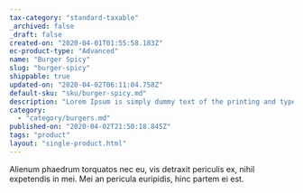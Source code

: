 ```yaml
---
tax-category: "standard-taxable"
_archived: false
_draft: false
created-on: "2020-04-01T01:55:58.183Z"
ec-product-type: "Advanced"
name: "Burger Spicy"
slug: "burger-spicy"
shippable: true
updated-on: "2020-04-02T06:11:04.758Z"
default-sku: "sku/burger-spicy.md"
description: "Lorem Ipsum is simply dummy text of the printing and typesetting industry."
category:
  - "category/burgers.md"
published-on: "2020-04-02T21:50:18.845Z"
tags: "product"
layout: "single-product.html"
---
```


Alienum phaedrum torquatos nec eu, vis detraxit periculis ex, nihil expetendis in mei. Mei an pericula euripidis, hinc partem ei est.

